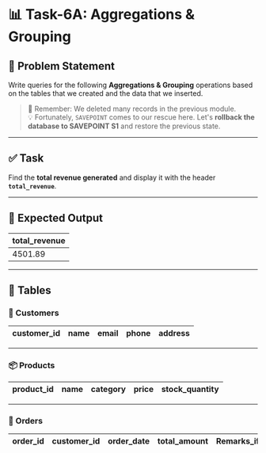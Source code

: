 # 📊 Task-6A: Aggregations & Grouping

## 📝 Problem Statement  
Write queries for the following **Aggregations & Grouping** operations based on the tables that we created and the data that we inserted.  

> 🤔 Remember: We deleted many records in the previous module.  
> 💡 Fortunately, `SAVEPOINT` comes to our rescue here. Let's **rollback the database to SAVEPOINT S1** and restore the previous state.  

---

## ✅ Task  
Find the **total revenue generated** and display it with the header **`total_revenue`**.  

---

## 🎯 Expected Output  

| total_revenue |
|---------------|
| 4501.89       |

---

## 📂 Tables  

### 🧑 Customers  
| customer_id | name  | email               | phone      | address   |
|-------------|-------|---------------------|------------|-----------|

---

### 📦 Products  
| product_id | name               | category  | price | stock_quantity |
|------------|--------------------|-----------|-------|----------------|

---

### 🛒 Orders  
| order_id | customer_id | order_date | total_amount | Remarks_if_any |
|----------|-------------|------------|--------------|----------------|